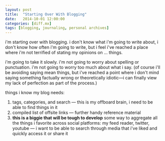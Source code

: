 ```yaml
---
layout: post
title:  "Starting Over With Blogging"
date:   2014-10-01 12:00:00
categories: [diff.mx]
tags: [blogging, journaling, personal archives]
---
```


i'm starting over with blogging.  i don't know what i'm going to write about, i
don't know how often i'm going to write, but i feel i've reached a place where
i'm not terrified of stating my opinions on  ... things.

i'm going to take it slowly.  i'm not going to worry about spelling or
punctuation.  i'm not going to worry too much about what i say.  (of course
i'll be avoiding saying mean things, but i've reached a point where i don't
mind saying something factually wrong or theoretically idiotic&mdash;i can
finally view my lack of perfection as part of the process.)

things i know my blog needs:

1. tags, categories, and search &mdash; this is my offboard brain, i need to be
   able to find things in it
2. compiled list of offsite links &mdash; further handy reference material
3. __this is a biggie that will be tough to develop__ some way to aggregate all
   the things i favorite across social platforms: my feed reader, twitter,
youtube &mdash; i want to be able to search through media that i've liked and
quickly access it or share it
